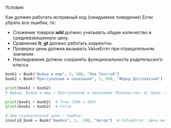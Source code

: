 Условие:

Как должен работать исправный код (ожидаемое поведение)
Если убрать все ошибки, то:

- Сложение товаров __add__ должно учитывать общее количество и средневзвешенную цену.
- Сравнение __lt__, __gt__ должно работать корректно.
- Проверка цены должна вызывать ValueError при отрицательном значении.
- Наследование должно сохранять функциональность родительского класса.


```python
book1 = Book("Война и мир", 5, 500, "Лев Толстой")
book2 = Book("Преступление и наказание", 3, 450, "Фёдор Достоевский")

print(book1 + book2)
# Вывод: Война и мир + Преступление и наказание (Количество: 8, Цена: 481.25)

print(book1 > book2)  # True (500 > 450)
print(book1 < book2)  # False

# При отрицательной цене — ошибка:
invalid_book = Book("Ошибка", 1, -100, "Автор")  # ValueError: Цена не может быть меньше нуля!
```